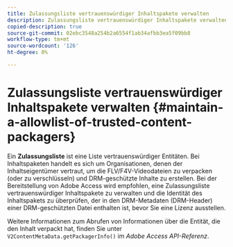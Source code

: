 ```yaml
---
title: Zulassungsliste vertrauenswürdiger Inhaltspakete verwalten
description: Zulassungsliste vertrauenswürdiger Inhaltspakete verwalten
copied-description: true
source-git-commit: 02ebc3548a254b2a6554f1ab34afbb3ea5f09bb8
workflow-type: tm+mt
source-wordcount: '126'
ht-degree: 0%

---
```


# Zulassungsliste vertrauenswürdiger Inhaltspakete verwalten {#maintain-a-allowlist-of-trusted-content-packagers}

Ein **Zulassungsliste** ist eine Liste vertrauenswürdiger Entitäten. Bei Inhaltspaketen handelt es sich um Organisationen, denen der Inhaltseigentümer vertraut, um die FLV/F4V-Videodateien zu verpacken (oder zu verschlüsseln) und DRM-geschützte Inhalte zu erstellen. Bei der Bereitstellung von Adobe Access wird empfohlen, eine Zulassungsliste vertrauenswürdiger Inhaltspakete zu verwalten und die Identität des Inhaltspakets zu überprüfen, der in den DRM-Metadaten (DRM-Header) einer DRM-geschützten Datei enthalten ist, bevor Sie eine Lizenz ausstellen.

Weitere Informationen zum Abrufen von Informationen über die Entität, die den Inhalt verpackt hat, finden Sie unter `V2ContentMetaData.getPackagerInfo()` im *Adobe Access API-Referenz*.
